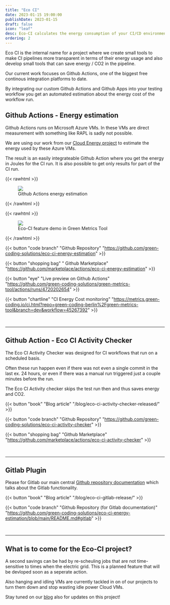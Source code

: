 ```yaml
---
title: "Eco CI"
date: 2023-01-15 19:00:00
publishDate: 2023-01-15
draft: false
icon: "leaf"
desc: Eco-CI calculates the energy consumption of your CI/CD environments, supporting GitHub and GitLab. It tracks the power usage of the runs for accurate energy management and budgeting. Key features include real-time measurements and data export, aiding in sustainable development practices"
ordering: 2
---
```



Eco CI is the internal name for a project where we create small tools to make CI pipelines more transparent
in terms of their energy usage and also develop small tools that can save energy / CO2 in the pipeline.

Our current work focuses on Github Actions, one of the biggest free continous integration platforms to date.

By integrating our custom Github Actions and Github Apps into your testing workflow you get an automated estimation about the
energy cost of the workflow run.

## Github Actions - Energy estimation

Github Actions runs on Microsoft Azure VMs. In these VMs are direct measurement with something like RAPL is sadly not possible.

We are using our work from our [Cloud Energy project](/projects/cloud-energy) to estimate the energy used by these Azure VMs.

The result is an easily integrateable Github Action where you get the energy in Joules for the CI run. It is
also possible to get only results for part of the CI run.


{{< rawhtml >}}
<figure>
  <img class="ui huge rounded image" src="/img/projects/github-actions-energy.webp" loading="lazy">
  <figcaption>Github Actions energy estimation</figcaption>
</figure>
{{< /rawhtml >}}


{{< rawhtml >}}
<figure>
  <img class="ui huge rounded image" src="/img/blog/eco-ci.webp" loading="lazy">
  <figcaption>Eco-CI feature demo in Green Metrics Tool</figcaption>
</figure>
{{< /rawhtml >}}

{{< button "code branch" "Github Repository" "https://github.com/green-coding-solutions/eco-ci-energy-estimation" >}}

{{< button "shopping bag" " Github Marketplace" "https://github.com/marketplace/actions/eco-ci-energy-estimation" >}}

{{< button "eye" "Live preview on Github Actions" "https://github.com/green-coding-solutions/green-metrics-tool/actions/runs/4720202654" >}}

{{< button "chartline" "CI Energy Cost monitoring" "https://metrics.green-coding.io/ci.html?repo=green-coding-berlin%2Fgreen-metrics-tool&branch=dev&workflow=45267392" >}}

&nbsp;

---

## Github Action - Eco CI Activity Checker

The Eco CI Activity Checker was designed for CI workflows that run on a scheduled basis.

Often these run happen even if there was not even a single commit in the last ex. 24 hours, or even if there
was a manual run triggered just a couple minutes before the run.

The Eco CI Activity checker skips the test run then and thus saves energy and CO2.

{{< button "book" "Blog article" "/blog/eco-ci-activity-checker-released/" >}}

{{< button "code branch" "Github Repository" "https://github.com/green-coding-solutions/eco-ci-activity-checker" >}}

{{< button "shopping bag" "Github Marketplace" "https://github.com/marketplace/actions/eco-ci-activity-checker" >}}

&nbsp;

---

## Gitlab Plugin

Please for Gitlab our main central [Github repository documentation](https://github.com/green-coding-solutions/eco-ci-energy-estimation/blob/main/README.md#gitlab) which talks about the Gitlab functionality.

{{< button "book" "Blog article" "/blog/eco-ci-gitlab-release/" >}}

{{< button "code branch" "Github Repository (for Gitlab documentation)" "https://github.com/green-coding-solutions/eco-ci-energy-estimation/blob/main/README.md#gitlab" >}}

&nbsp;

---

## What is to come for the Eco-CI project?

A second savings can be had by re-scheuling jobs that are not time-sensitive to times when the electric grid. This is a planned feature that will be devloped soon as a seperate action.

Also hanging and idling VMs are currently tackled in on of our projects to turn them down and stop wasting idle power
Cloud VMs.

Stay tuned on our [blog](/blog) also for updates on this project!
